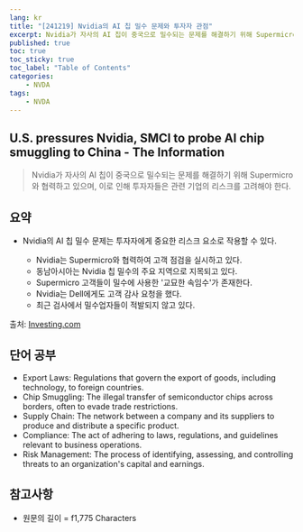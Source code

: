 ```yaml
---
lang: kr
title: "[241219] Nvidia의 AI 칩 밀수 문제와 투자자 관점"
excerpt: Nvidia가 자사의 AI 칩이 중국으로 밀수되는 문제를 해결하기 위해 Supermicro와 협력하고 있으며, 이로 인해 투자자들은 관련 기업의 리스크를 고려해야 한다.
published: true
toc: true
toc_sticky: true
toc_label: "Table of Contents"
categories:
    - NVDA
tags:
    - NVDA
---
```


## U.S. pressures Nvidia, SMCI to probe AI chip smuggling to China - The Information

> Nvidia가 자사의 AI 칩이 중국으로 밀수되는 문제를 해결하기 위해 Supermicro와 협력하고 있으며, 이로 인해 투자자들은 관련 기업의 리스크를 고려해야 한다.

## 요약

- Nvidia의 AI 칩 밀수 문제는 투자자에게 중요한 리스크 요소로 작용할 수 있다.

  - Nvidia는 Supermicro와 협력하여 고객 점검을 실시하고 있다.
  - 동남아시아는 Nvidia 칩 밀수의 주요 지역으로 지목되고 있다.
  - Supermicro 고객들이 밀수에 사용한 '교묘한 속임수'가 존재한다.
  - Nvidia는 Dell에게도 고객 감사 요청을 했다.
  - 최근 검사에서 밀수업자들이 적발되지 않고 있다.

출처: [Investing.com](https://www.investing.com/news/stock-market-news/us-pressures-nvidia-smci-to-probe-ai-chip-smuggling-to-china--the-information-3782402)

## 단어 공부

- Export Laws: Regulations that govern the export of goods, including technology, to foreign countries.
- Chip Smuggling: The illegal transfer of semiconductor chips across borders, often to evade trade restrictions.
- Supply Chain: The network between a company and its suppliers to produce and distribute a specific product.
- Compliance: The act of adhering to laws, regulations, and guidelines relevant to business operations.
- Risk Management: The process of identifying, assessing, and controlling threats to an organization's capital and earnings.

## 참고사항


- 원문의 길이 = f1,775 Characters

